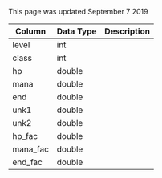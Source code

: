 This page was updated September 7 2019

| Column   | Data Type | Description |
| -------- | --------- | ----------- |
| level    | int       |             |
| class    | int       |             |
| hp       | double    |             |
| mana     | double    |             |
| end      | double    |             |
| unk1     | double    |             |
| unk2     | double    |             |
| hp_fac   | double    |             |
| mana_fac | double    |             |
| end_fac  | double    |             |